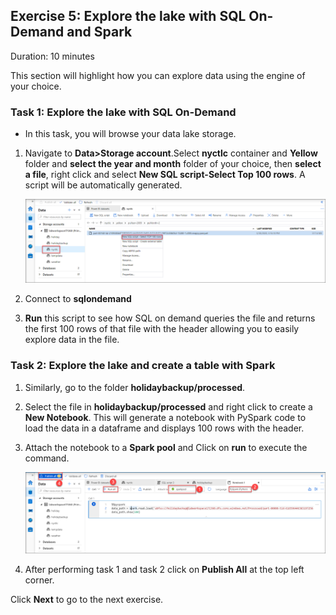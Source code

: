 ## Exercise 5: Explore the lake with SQL On-Demand and Spark

Duration: 10 minutes

This section will highlight how you can explore data using the engine of your choice.
   
### Task 1: Explore the lake with SQL On-Demand
   
- In this task, you will browse your data lake storage.
   
1. Navigate to **Data>Storage account**.Select **nyctlc** container and **Yellow** folder and **select the year and month** folder of your choice, then **select a file**, right click and select **New SQL script-Select Top 100 rows**. A script will be automatically generated. 

   ![yellow sql](images/sql.png)
   
2. Connect to **sqlondemand**

3. **Run** this script to see how SQL on demand queries the file and returns the first 100 rows of that file with the header allowing you to easily explore data in the file.

### Task 2: Explore the lake and create a table with Spark

1. Similarly, go to the folder **holidaybackup/processed**. 

2. Select the file in **holidaybackup/processed** and right click to create a **New Notebook**. This will generate a notebook with PySpark code to load the data in a dataframe and displays 100 rows with the header. 

3. Attach the notebook to a **Spark pool** and Click on **run** to execute the command.

   ![holiday backup](images/043.png)
   
4.  After performing task 1 and task 2 click on **Publish All** at the top left corner.

   Click **Next** to go to the next exercise.
